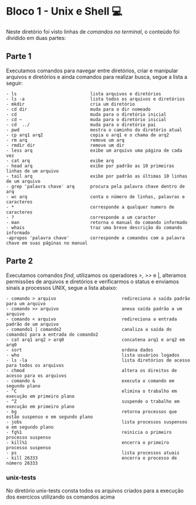 # Bloco 1 - Unix e Shell :computer:

Neste diretório foi visto linhas de _comandos no terminal_, o conteúdo foi dividido em duas partes:

## Parte 1

Executamos comandos para navegar entre diretórios, criar e manipular arquivos e diretórios e ainda comandos para realizar busca, segue a lista a seguir:

    - ls                            lista arquivos e diretórios 
    - ls -a                         lista todos os arquivos e diretórios 
    - mkdir                         cria um diretório 
    - cd dir                        muda para o dir nomeado 
    - cd                            muda para o diretório inicial 
    - cd ~                          muda para o diretório inicial 
    - cd  ../                       muda para o diretório pai 
    - pwd                           mostra o caminho do diretório atual 
    - cp arq1 arq2                  copia o arq1 e o chama de arq2
    - rm arq                        remove um arq
    - rmdir dir                     remove um dir
    - less arq                      exibe um arquivo uma página de cada vez
    - cat arq                       exibe arq
    - head arq                      exibe por padrão as 10 primeiras linhas de um arquivo 
    - tail arq                      exibe por padrão as últimas 10 linhas de um arquivo 
    - grep 'palavra chave' arq      procura pela palavra chave dentro de arq
    - wc arq                        conta o número de linhas, palavras e caracteres
    - *                             corresponde a qualquer numero de caracteres
    - ?                             corresponde a um caracter 
    - man                           retorna o manual do comando informado     
    - whais                         traz uma breve descrição do comando informado 
    -apropos 'palavra chave'        corresponde a comandos com a palavra chave em suas páginas no manual 

## Parte 2

Executamos comandos _find_, utilizamos os operadores _>_, _>>_ e |, alteramos permissões de arquivos e diretórios e verificarmos o status e enviamos sinais a processos UNIX, segue a lista abaixo:

  
    - comando > arquivo                         redireciona a saída padrão para um arquivo 
    - comando >> arquivo                        anexa saída padrão a um arquivo 
    - comando < arquivo                         redireciona a entrada padrão de um arquivo 
    - comando1 | comando2                       canaliza a saída do comando1 para a entrada do comando2
    - cat arq1 arq2 > arq0                      concatena arq1 e arq2 em arq0
    - sort                                      ordena dados 
    - who                                       lista usuários logados 
    - ls -la                                    lista diretórios de acesso para todos os arquivos 
    - chmod                                     altera os direitos de acesso para os arquivos 
    - comando &                                 executa o comando em segundo plano 
    - ^C                                        elimina o trabalho em execução em primeiro plano 
    - ^Z                                        suspende o trabalho em execução em primeiro plano 
    - bg                                        retorna processos que estão suspenso e em segundo plano 
    - jobs                                      lista processos suspensos e em segundo plano 
    - fg%1                                      reinicia o primeiro processo suspenso 
    - kill%1                                    encerra o primeiro processo suspenso 
    - ps                                        lista processos atuais 
    - kill 26333                                encerra o processo de número 26333


### unix-tests

No diretório unix-tests consta todos os arquivos criados para a execução dos exercicos utilizando os comandos acima
